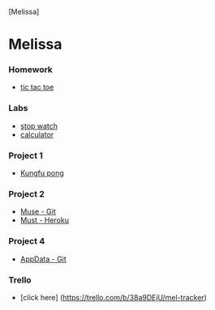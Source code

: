 [Melissa]

# Melissa



### Homework
* [tic tac toe](https://github.com/shiado/tictactoe.git)

### Labs
* [stop watch](https://github.com/shiado/Stopwatch.git)
* [calculator](https://github.com/shiado/Calculator.git)

### Project 1
* [Kungfu pong](https://github.com/shiado/Project-1.git)


### Project 2
* [Muse - Git](https://github.com/shiado/Project-1.git)
* [Must - Heroku](https://github.com/shiado/Project-2-Muse.git)

### Project 4
* [AppData - Git](https://github.com/shiado/Project4.git)


### Trello
* [click here] (https://trello.com/b/38a9DEjU/mel-tracker)
